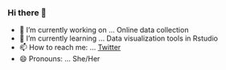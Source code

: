 ### Hi there 👋

- 🔭 I’m currently working on ... Online data collection
- 🌱 I’m currently learning ... Data visualization tools in Rstudio
- 📫 How to reach me: ... [Twitter](https://www.twitter.com/_chtaylor)
- 😄 Pronouns: ... She/Her


